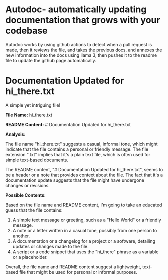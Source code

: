 # Autodoc- automatically updating documentation that grows with your codebase
Autodoc works by using github actions to detect when a pull request is made, then it reviews the file, and takes the previous docs, and annexes the new information into the docs using llama 3, then pushes it to the readme file to update the github page automatically.

# Documentation Updated for hi_there.txt
A simple yet intriguing file!

**File Name:** hi_there.txt

**README Content:** # Documentation Updated for hi_there.txt

**Analysis:**

The file name "hi_there.txt" suggests a casual, informal tone, which might indicate that the file contains a personal or friendly message. The file extension ".txt" implies that it's a plain text file, which is often used for simple text-based documents.

The README content, "# Documentation Updated for hi_there.txt", seems to be a header or a note that provides context about the file. The fact that it's a documentation update suggests that the file might have undergone changes or revisions.

**Possible Contents:**

Based on the file name and README content, I'm going to take an educated guess that the file contains:

1. A simple text message or greeting, such as a "Hello World" or a friendly message.
2. A note or a letter written in a casual tone, possibly from one person to another.
3. A documentation or a changelog for a project or a software, detailing updates or changes made to the file.
4. A script or a code snippet that uses the "hi_there" phrase as a variable or a placeholder.

Overall, the file name and README content suggest a lightweight, text-based file that might be used for personal or informal purposes.
